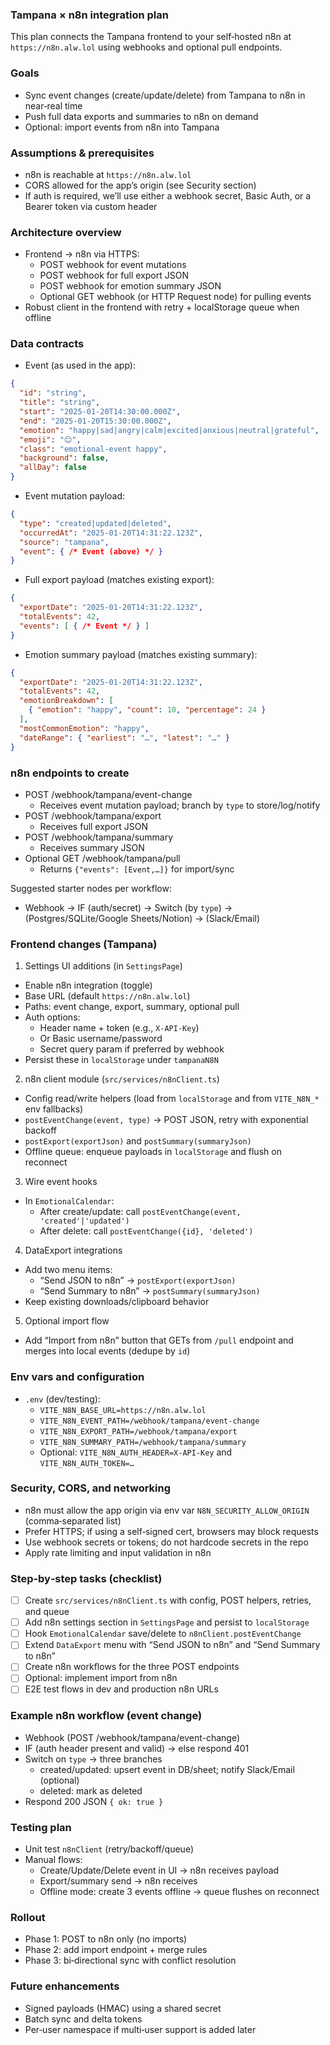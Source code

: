 ### Tampana × n8n integration plan

This plan connects the Tampana frontend to your self‑hosted n8n at `https://n8n.alw.lol` using webhooks and optional pull endpoints.

### Goals
- Sync event changes (create/update/delete) from Tampana to n8n in near‑real time
- Push full data exports and summaries to n8n on demand
- Optional: import events from n8n into Tampana

### Assumptions & prerequisites
- n8n is reachable at `https://n8n.alw.lol`
- CORS allowed for the app’s origin (see Security section)
- If auth is required, we’ll use either a webhook secret, Basic Auth, or a Bearer token via custom header

### Architecture overview
- Frontend → n8n via HTTPS:
  - POST webhook for event mutations
  - POST webhook for full export JSON
  - POST webhook for emotion summary JSON
  - Optional GET webhook (or HTTP Request node) for pulling events
- Robust client in the frontend with retry + localStorage queue when offline

### Data contracts
- Event (as used in the app):
```json
{
  "id": "string",
  "title": "string",
  "start": "2025-01-20T14:30:00.000Z",
  "end": "2025-01-20T15:30:00.000Z",
  "emotion": "happy|sad|angry|calm|excited|anxious|neutral|grateful",
  "emoji": "😊",
  "class": "emotional-event happy",
  "background": false,
  "allDay": false
}
```

- Event mutation payload:
```json
{
  "type": "created|updated|deleted",
  "occurredAt": "2025-01-20T14:31:22.123Z",
  "source": "tampana",
  "event": { /* Event (above) */ }
}
```

- Full export payload (matches existing export):
```json
{
  "exportDate": "2025-01-20T14:31:22.123Z",
  "totalEvents": 42,
  "events": [ { /* Event */ } ]
}
```

- Emotion summary payload (matches existing summary):
```json
{
  "exportDate": "2025-01-20T14:31:22.123Z",
  "totalEvents": 42,
  "emotionBreakdown": [
    { "emotion": "happy", "count": 10, "percentage": 24 }
  ],
  "mostCommonEmotion": "happy",
  "dateRange": { "earliest": "…", "latest": "…" }
}
```

### n8n endpoints to create
- POST /webhook/tampana/event-change
  - Receives event mutation payload; branch by `type` to store/log/notify
- POST /webhook/tampana/export
  - Receives full export JSON
- POST /webhook/tampana/summary
  - Receives summary JSON
- Optional GET /webhook/tampana/pull
  - Returns `{"events": [Event,…]}` for import/sync

Suggested starter nodes per workflow:
- Webhook → IF (auth/secret) → Switch (by `type`) → (Postgres/SQLite/Google Sheets/Notion) → (Slack/Email)

### Frontend changes (Tampana)
1) Settings UI additions (in `SettingsPage`)
- Enable n8n integration (toggle)
- Base URL (default `https://n8n.alw.lol`)
- Paths: event change, export, summary, optional pull
- Auth options:
  - Header name + token (e.g., `X-API-Key`)
  - Or Basic username/password
  - Secret query param if preferred by webhook
- Persist these in `localStorage` under `tampanaN8N`

2) n8n client module (`src/services/n8nClient.ts`)
- Config read/write helpers (load from `localStorage` and from `VITE_N8N_*` env fallbacks)
- `postEventChange(event, type)` → POST JSON, retry with exponential backoff
- `postExport(exportJson)` and `postSummary(summaryJson)`
- Offline queue: enqueue payloads in `localStorage` and flush on reconnect

3) Wire event hooks
- In `EmotionalCalendar`:
  - After create/update: call `postEventChange(event, 'created'|'updated')`
  - After delete: call `postEventChange({id}, 'deleted')`

4) DataExport integrations
- Add two menu items:
  - “Send JSON to n8n” → `postExport(exportJson)`
  - “Send Summary to n8n” → `postSummary(summaryJson)`
- Keep existing downloads/clipboard behavior

5) Optional import flow
- Add “Import from n8n” button that GETs from `/pull` endpoint and merges into local events (dedupe by `id`)

### Env vars and configuration
- `.env` (dev/testing):
  - `VITE_N8N_BASE_URL=https://n8n.alw.lol`
  - `VITE_N8N_EVENT_PATH=/webhook/tampana/event-change`
  - `VITE_N8N_EXPORT_PATH=/webhook/tampana/export`
  - `VITE_N8N_SUMMARY_PATH=/webhook/tampana/summary`
  - Optional: `VITE_N8N_AUTH_HEADER=X-API-Key` and `VITE_N8N_AUTH_TOKEN=…`

### Security, CORS, and networking
- n8n must allow the app origin via env var `N8N_SECURITY_ALLOW_ORIGIN` (comma‑separated list)
- Prefer HTTPS; if using a self‑signed cert, browsers may block requests
- Use webhook secrets or tokens; do not hardcode secrets in the repo
- Apply rate limiting and input validation in n8n

### Step‑by‑step tasks (checklist)
- [ ] Create `src/services/n8nClient.ts` with config, POST helpers, retries, and queue
- [ ] Add n8n settings section in `SettingsPage` and persist to `localStorage`
- [ ] Hook `EmotionalCalendar` save/delete to `n8nClient.postEventChange`
- [ ] Extend `DataExport` menu with “Send JSON to n8n” and “Send Summary to n8n”
- [ ] Create n8n workflows for the three POST endpoints
- [ ] Optional: implement import from n8n
- [ ] E2E test flows in dev and production n8n URLs

### Example n8n workflow (event change)
- Webhook (POST /webhook/tampana/event-change)
- IF (auth header present and valid) → else respond 401
- Switch on `type` → three branches
  - created/updated: upsert event in DB/sheet; notify Slack/Email (optional)
  - deleted: mark as deleted
- Respond 200 JSON `{ ok: true }`

### Testing plan
- Unit test `n8nClient` (retry/backoff/queue)
- Manual flows:
  - Create/Update/Delete event in UI → n8n receives payload
  - Export/summary send → n8n receives
  - Offline mode: create 3 events offline → queue flushes on reconnect

### Rollout
- Phase 1: POST to n8n only (no imports)
- Phase 2: add import endpoint + merge rules
- Phase 3: bi‑directional sync with conflict resolution

### Future enhancements
- Signed payloads (HMAC) using a shared secret
- Batch sync and delta tokens
- Per‑user namespace if multi‑user support is added later

